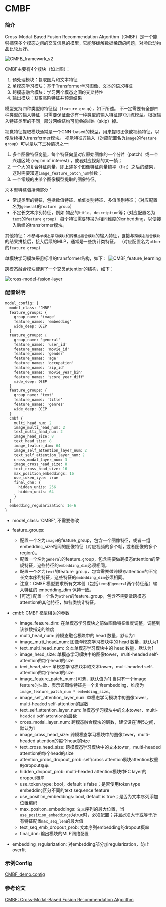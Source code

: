 # CMBF

### 简介

Cross-Modal-Based Fusion Recommendation Algorithm（CMBF）是一个能够捕获多个模态之间的交叉信息的模型，它能够缓解数据稀疏的问题，对冷启动物品比较友好。

![CMFB_framework_v2](https://cdn.jsdelivr.net/gh/yangxudong/blogimg@master/rec/CMFB_framework_v2.jpg)

CMBF主要有4个模块（如上图）：

1. 预处理模块：提取图片和文本特征
1. 单模态学习模块：基于Transformer学习图像、文本的语义特征
1. 跨模态融合模块：学习两个模态之间的交叉特性
1. 输出模块：获取高阶特征并预测结果

模型支持四种类型的特征组（`feature group`），如下所述。
不一定需要有全部四种类型的输入特征，只需要保证至少有一种类型的输入特征即可训练模型。根据输入特征类型的不同，部分网络结构可能会被`短路`（skip）掉。

视觉特征提取模块通常是一个CNN-based的模型，用来提取图像或视频特征，以便后续接入transformer模块。
视觉特征的输入（对应配置名为`image`的`feature group`）可以是以下三种情况之一:

1. 多个图像特征向量，每个特征向量对应原始图像的一个分片（patch）或一个兴趣区域 (region of interest) ，或者对应视频的某一帧；
2. 一个大的复合特征向量，即上述多个图像特征向量铺平（flat）之后的结果，这时需要知道`image_feature_patch_num`参数；
3. 一个常规的由某个图像模型提取的图像特征。

文本型特征包括两部分：

- 常规类型的特征，包括数值特征、单值类别特征、多值类别特征；（对应配置名为`general`的`feature group`）
- 不定长文本序列特征，例如 物品的`title`、`description`等；（对应配置名为`text`的`feature group`）
  每个特征需要转换为相同维度的embedding，以便接入后续的transformer模块。

其他特征：不参与`单模态学习模块`和`跨模态融合模块`的输入特征，直接与`跨模态融合模块`的结果拼接后，接入后续的MLP，通常是一些统计类特征。
（对应配置名为`other`的`feature group`）

单模块学习模块采用标准的transformer结构，如下：
![CMBF_feature_learning](https://cdn.jsdelivr.net/gh/yangxudong/blogimg@master/rec/CMBF_feature_learning.jpg)

跨模态融合模块使用了一个交叉attention的结构，如下：

![cross-model-fusion-layer](https://cdn.jsdelivr.net/gh/yangxudong/blogimg@master/rec/cross-model-fusion-layer.jpg)

### 配置说明

```protobuf
model_config: {
  model_class: 'CMBF'
  feature_groups: {
    group_name: 'image'
    feature_names: 'embedding'
    wide_deep: DEEP
  }
  feature_groups: {
    group_name: 'general'
    feature_names: 'user_id'
    feature_names: 'movie_id'
    feature_names: 'gender'
    feature_names: 'age'
    feature_names: 'occupation'
    feature_names: 'zip_id'
    feature_names: 'movie_year_bin'
    feature_names: 'score_year_diff'
    wide_deep: DEEP
  }
  feature_groups: {
    group_name: 'text'
    feature_names: 'title'
    feature_names: 'genres'
    wide_deep: DEEP
  }
  cmbf {
    multi_head_num: 2
    image_multi_head_num: 2
    text_multi_head_num: 2
    image_head_size: 8
    text_head_size: 8
    image_feature_dim: 64
    image_self_attention_layer_num: 2
    text_self_attention_layer_num: 2
    cross_modal_layer_num: 3
    image_cross_head_size: 8
    text_cross_head_size: 16
    max_position_embeddings: 16
    use_token_type: true
    final_dnn: {
      hidden_units: 256
      hidden_units: 64
    }
  }
  embedding_regularization: 1e-6
}
```

- model_class: 'CMBF', 不需要修改

- feature_groups:

  - 配置一个名为`image`的feature_group，包含一个图像特征，或者一组embedding_size相同的图像特征（对应视频的多个帧，或者图像的多个region）。
  - 配置一个名为`general`的feature_group，包含需要做跨模态attention的常规特征，这些特征的`embedding_dim`必须相同。
  - 配置一个名为`text`的feature_group，包含需要做跨模态attention的不定长文本序列特征，这些特征的`embedding_dim`必须相同。
  - 注意：CMBF 模型要求所有文本侧（包括`text`和`general`两个特征组）输入特征的 embedding_dim 保持一致。
  - \[可选\] 配置一个名为`other`的feature_group，包含不需要做跨模态attention的其他特征，如各类统计特征。

- cmbf: CMBF 模型相关的参数

  - image_feature_dim: 在单模态学习模块之前做图像特征维度调整，调整到该参数指定的维度
  - multi_head_num: 跨模态融合模块中的 head 数量，默认为1
  - image_multi_head_num: 图像单模态学习模块中的 head 数量，默认为1
  - text_multi_head_num: 文本单模态学习模块中的 head 数量，默认为1
  - image_head_size: 单模态学习模块中的图像tower，multi-headed self-attention的每个head的size
  - text_head_size: 单模态学习模块中的文本tower，multi-headed self-attention的每个head的size
  - image_feature_patch_num: \[可选，默认值为1\] 当只有一个image feature时生效，表示该图像特征是一个复合embedding，维度为`image_feature_patch_num * embedding_size`。
  - image_self_attention_layer_num: 单模态学习模块中的图像tower，multi-headed self-attention的层数
  - text_self_attention_layer_num: 单模态学习模块中的文本tower，multi-headed self-attention的层数
  - cross_modal_layer_num: 跨模态融合模块的层数，建议设在1到5之间，默认为1
  - image_cross_head_size: 跨模模态学习模块中的图像tower，multi-headed attention的每个head的size
  - text_cross_head_size: 跨模模态学习模块中的文本tower，multi-headed attention的每个head的size
  - attention_probs_dropout_prob: self/cross attention模块attention权重的dropout概率
  - hidden_dropout_prob: multi-headed attention模块中FC layer的dropout概率
  - use_token_type: bool，default is false；是否使用token type embedding区分不同的text sequence feature
  - use_position_embeddings: bool, default is true；是否为文本序列添加位置编码
  - max_position_embeddings: 文本序列的最大位置，当`use_position_embeddings`为true时，必须配置；并且必须大于或等于所有特征配置`max_seq_len`的最大值
  - text_seq_emb_dropout_prob: 文本序列embedding的dropout概率
  - final_dnn: 输出模块的MLP网络配置

- embedding_regularization: 对embedding部分加regularization，防止overfit

### 示例Config

[CMBF_demo.config](https://github.com/alibaba/EasyRec/blob/master/samples/model_config/cmbf_on_movielens.config)

### 参考论文

[CMBF: Cross-Modal-Based Fusion Recommendation Algorithm](https://www.mdpi.com/1424-8220/21/16/5275)
